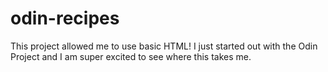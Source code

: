 # odin-recipes
This project allowed me to use basic HTML! I just started out with the Odin Project and I am super excited to see where this takes me.